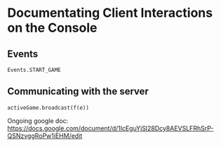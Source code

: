 # Documentating Client Interactions on the Console

## Events
```
Events.START_GAME
```

## Communicating with the server
```
activeGame.broadcast(f(e))
```

Ongoing google doc: https://docs.google.com/document/d/1lcEguYjSl28Dcy8AEVSLFRhSrP-QSNzvggRoPw1iEHM/edit
